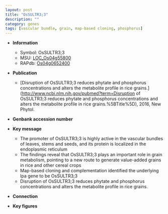 ```yaml
---
layout: post
title: "OsSULTR3;3"
description: ""
category: genes
tags: [vascular bundle, grain, map-based cloning, phosphorus]
---
```


* **Information**  
    + Symbol: OsSULTR3;3  
    + MSU: [LOC_Os04g55800](http://rice.plantbiology.msu.edu/cgi-bin/ORF_infopage.cgi?orf=LOC_Os04g55800)  
    + RAPdb: [Os04g0652400](http://rapdb.dna.affrc.go.jp/viewer/gbrowse_details/irgsp1?name=Os04g0652400)  

* **Publication**  
    + [Disruption of OsSULTR3;3 reduces phytate and phosphorus concentrations and alters the metabolite profile in rice grains.](http://www.ncbi.nlm.nih.gov/pubmed?term=Disruption of OsSULTR3;3 reduces phytate and phosphorus concentrations and alters the metabolite profile in rice grains.%5BTitle%5D), 2016, New Phytol.

* **Genbank accession number**  

* **Key message**  
    + The promoter of OsSULTR3;3 is highly active in the vascular bundles of leaves, stems and seeds, and its protein is localized in the endoplasmic reticulum
    + The findings reveal that OsSULTR3;3 plays an important role in grain metabolism, pointing to a new route to generate value-added grains in rice and other cereal crops
    + Map-based cloning and complementation identified the underlying lpa gene to be OsSULTR3;3
    + Disruption of OsSULTR3;3 reduces phytate and phosphorus concentrations and alters the metabolite profile in rice grains.

* **Connection**  

* **Key figures**  


